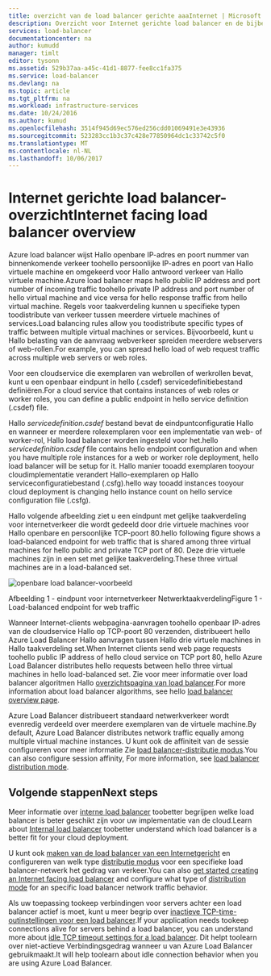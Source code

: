 ```yaml
---
title: overzicht van de load balancer gerichte aaaInternet | Microsoft Docs
description: Overzicht voor Internet gerichte load balancer en de bijbehorende functies. Hoe werkt een load balancer voor virtuele machines en cloudservices met Azure.
services: load-balancer
documentationcenter: na
author: kumudd
manager: timlt
editor: tysonn
ms.assetid: 529b37aa-a45c-41d1-8877-fee8cc1fa375
ms.service: load-balancer
ms.devlang: na
ms.topic: article
ms.tgt_pltfrm: na
ms.workload: infrastructure-services
ms.date: 10/24/2016
ms.author: kumud
ms.openlocfilehash: 3514f945d69ec576ed256cdd01069491e3e43936
ms.sourcegitcommit: 523283cc1b3c37c428e77850964dc1c33742c5f0
ms.translationtype: MT
ms.contentlocale: nl-NL
ms.lasthandoff: 10/06/2017
---
```

# <a name="internet-facing-load-balancer-overview"></a><span data-ttu-id="f8858-104">Internet gerichte load balancer-overzicht</span><span class="sxs-lookup"><span data-stu-id="f8858-104">Internet facing load balancer overview</span></span>

<span data-ttu-id="f8858-105">Azure load balancer wijst Hallo openbare IP-adres en poort nummer van binnenkomende verkeer toohello persoonlijke IP-adres en poort van Hallo virtuele machine en omgekeerd voor Hallo antwoord verkeer van Hallo virtuele machine.</span><span class="sxs-lookup"><span data-stu-id="f8858-105">Azure load balancer maps hello public IP address and port number of incoming traffic toohello private IP address and port number of hello virtual machine and vice versa for hello response traffic from hello virtual machine.</span></span> <span data-ttu-id="f8858-106">Regels voor taakverdeling kunnen u specifieke typen toodistribute van verkeer tussen meerdere virtuele machines of services.</span><span class="sxs-lookup"><span data-stu-id="f8858-106">Load balancing rules allow you toodistribute specific types of traffic between multiple virtual machines or services.</span></span> <span data-ttu-id="f8858-107">Bijvoorbeeld, kunt u Hallo belasting van de aanvraag webverkeer spreiden meerdere webservers of web-rollen.</span><span class="sxs-lookup"><span data-stu-id="f8858-107">For example, you can spread hello load of web request traffic across multiple web servers or web roles.</span></span>

<span data-ttu-id="f8858-108">Voor een cloudservice die exemplaren van webrollen of werkrollen bevat, kunt u een openbaar eindpunt in hello (.csdef) servicedefinitiebestand definiëren.</span><span class="sxs-lookup"><span data-stu-id="f8858-108">For a cloud service that contains instances of web roles or worker roles, you can define a public endpoint in hello service definition (.csdef) file.</span></span>

<span data-ttu-id="f8858-109">Hallo *servicedefinition.csdef* bestand bevat de eindpuntconfiguratie Hallo en wanneer er meerdere rolexemplaren voor een implementatie van web- of worker-rol, Hallo load balancer worden ingesteld voor het.</span><span class="sxs-lookup"><span data-stu-id="f8858-109">hello *servicedefinition.csdef* file contains hello endpoint configuration and when you have multiple role instances for a web or worker role deployment, hello load balancer will be setup for it.</span></span> <span data-ttu-id="f8858-110">Hallo manier tooadd exemplaren tooyour cloudimplementatie verandert Hallo-exemplaren op Hallo serviceconfiguratiebestand (.csfg).</span><span class="sxs-lookup"><span data-stu-id="f8858-110">hello way tooadd instances tooyour cloud deployment is changing hello instance count on hello service configuration file (.csfg).</span></span>

<span data-ttu-id="f8858-111">Hallo volgende afbeelding ziet u een eindpunt met gelijke taakverdeling voor internetverkeer die wordt gedeeld door drie virtuele machines voor Hallo openbare en persoonlijke TCP-poort 80.</span><span class="sxs-lookup"><span data-stu-id="f8858-111">hello following figure shows a load-balanced endpoint for web traffic that is shared among three virtual machines for hello public and private TCP port of 80.</span></span> <span data-ttu-id="f8858-112">Deze drie virtuele machines zijn in een set met gelijke taakverdeling.</span><span class="sxs-lookup"><span data-stu-id="f8858-112">These three virtual machines are in a load-balanced set.</span></span>

![openbare load balancer-voorbeeld](./media/load-balancer-internet-overview/IC727496.png)

<span data-ttu-id="f8858-114">Afbeelding 1 - eindpunt voor internetverkeer Netwerktaakverdeling</span><span class="sxs-lookup"><span data-stu-id="f8858-114">Figure 1 - Load-balanced endpoint for web traffic</span></span>

<span data-ttu-id="f8858-115">Wanneer Internet-clients webpagina-aanvragen toohello openbaar IP-adres van de cloudservice Hallo op TCP-poort 80 verzenden, distribueert hello Azure Load Balancer Hallo aanvragen tussen Hallo drie virtuele machines in Hallo taakverdeling set.</span><span class="sxs-lookup"><span data-stu-id="f8858-115">When Internet clients send web page requests toohello public IP address of hello cloud service on TCP port 80, hello Azure Load Balancer distributes hello requests between hello three virtual machines in hello load-balanced set.</span></span> <span data-ttu-id="f8858-116">Zie voor meer informatie over load balancer algoritmen Hallo [overzichtspagina van load balancer](load-balancer-overview.md#load-balancer-features).</span><span class="sxs-lookup"><span data-stu-id="f8858-116">For more information about load balancer algorithms, see hello [load balancer overview page](load-balancer-overview.md#load-balancer-features).</span></span>

<span data-ttu-id="f8858-117">Azure Load Balancer distribueert standaard netwerkverkeer wordt evenredig verdeeld over meerdere exemplaren van de virtuele machine.</span><span class="sxs-lookup"><span data-stu-id="f8858-117">By default, Azure Load Balancer distributes network traffic equally among multiple virtual machine instances.</span></span> <span data-ttu-id="f8858-118">U kunt ook de affiniteit van de sessie configureren voor meer informatie Zie [load balancer-distributie modus](load-balancer-distribution-mode.md).</span><span class="sxs-lookup"><span data-stu-id="f8858-118">You can also configure session affinity, For more information, see [load balancer distribution mode](load-balancer-distribution-mode.md).</span></span>

## <a name="next-steps"></a><span data-ttu-id="f8858-119">Volgende stappen</span><span class="sxs-lookup"><span data-stu-id="f8858-119">Next steps</span></span>

<span data-ttu-id="f8858-120">Meer informatie over [interne load balancer](load-balancer-internal-overview.md) toobetter begrijpen welke load balancer is beter geschikt zijn voor uw implementatie van de cloud.</span><span class="sxs-lookup"><span data-stu-id="f8858-120">Learn about [Internal load balancer](load-balancer-internal-overview.md) toobetter understand which load balancer is a better fit for your cloud deployment.</span></span>

<span data-ttu-id="f8858-121">U kunt ook [maken van de load balancer van een Internetgericht](load-balancer-get-started-internet-arm-ps.md) en configureren van welk type [distributie modus](load-balancer-distribution-mode.md) voor een specifieke load balancer-netwerk het gedrag van verkeer.</span><span class="sxs-lookup"><span data-stu-id="f8858-121">You can also [get started creating an Internet facing load balancer](load-balancer-get-started-internet-arm-ps.md) and configure what type of [distribution mode](load-balancer-distribution-mode.md) for an specific load balancer network traffic behavior.</span></span>

<span data-ttu-id="f8858-122">Als uw toepassing tookeep verbindingen voor servers achter een load balancer actief is moet, kunt u meer begrip over [inactieve TCP-time-outinstellingen voor een load balancer](load-balancer-tcp-idle-timeout.md).</span><span class="sxs-lookup"><span data-stu-id="f8858-122">If your application needs tookeep connections alive for servers behind a load balancer, you can understand more about [idle TCP timeout settings for a load balancer](load-balancer-tcp-idle-timeout.md).</span></span> <span data-ttu-id="f8858-123">Dit helpt toolearn over niet-actieve Verbindingsgedrag wanneer u van Azure Load Balancer gebruikmaakt.</span><span class="sxs-lookup"><span data-stu-id="f8858-123">It will help toolearn about idle connection behavior when you are using Azure Load Balancer.</span></span>
